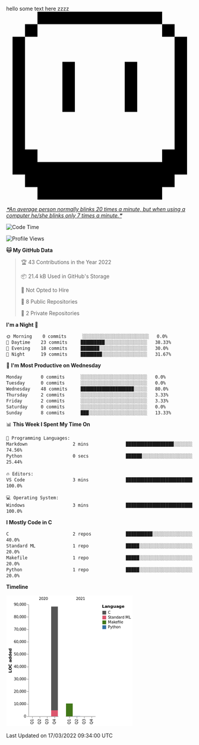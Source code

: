 hello some text here zzzz
<svg role="img" viewBox="0 0 24 24" xmlns="http://www.w3.org/2000/svg"><title>Aseprite</title><path d="M4.006 0v1.6h15.988V0zm15.988 1.6v1.6h1.6V1.6zm1.6 1.6v14.4h-1.6v1.6H4.006v-1.6h-1.6V3.2H.809v17.6h1.599v1.6h1.599V24h15.988v-1.6h1.6v-1.6h1.598V3.2zm-19.187 0h1.599V1.6h-1.6zm4.796 3.2v6.4h1.6V6.4zm7.995 0v6.4h1.599V6.4z"/>
</svg>

<a href='https://github.com/marketplace/actions/quote-readme'>
<!--STARTS_HERE_QUOTE_README-->
<i>❝An average person normally blinks 20 times a minute, but when using a computer he/she blinks only 7 times a minute.❞</i>
<!--ENDS_HERE_QUOTE_README-->
</a>

<!--START_SECTION:waka-->
![Code Time](http://img.shields.io/badge/Code%20Time-3%20mins-blue)

![Profile Views](http://img.shields.io/badge/Profile%20Views-475-blue)

**🐱 My GitHub Data** 

> 🏆 43 Contributions in the Year 2022
 > 
> 📦 21.4 kB Used in GitHub's Storage 
 > 
> 🚫 Not Opted to Hire
 > 
> 📜 8 Public Repositories 
 > 
> 🔑 2 Private Repositories  
 > 
**I'm a Night 🦉** 

```text
🌞 Morning    0 commits      ░░░░░░░░░░░░░░░░░░░░░░░░░   0.0% 
🌆 Daytime    23 commits     █████████░░░░░░░░░░░░░░░░   38.33% 
🌃 Evening    18 commits     ███████░░░░░░░░░░░░░░░░░░   30.0% 
🌙 Night      19 commits     ████████░░░░░░░░░░░░░░░░░   31.67%

```
📅 **I'm Most Productive on Wednesday** 

```text
Monday       0 commits      ░░░░░░░░░░░░░░░░░░░░░░░░░   0.0% 
Tuesday      0 commits      ░░░░░░░░░░░░░░░░░░░░░░░░░   0.0% 
Wednesday    48 commits     ████████████████████░░░░░   80.0% 
Thursday     2 commits      ░░░░░░░░░░░░░░░░░░░░░░░░░   3.33% 
Friday       2 commits      ░░░░░░░░░░░░░░░░░░░░░░░░░   3.33% 
Saturday     0 commits      ░░░░░░░░░░░░░░░░░░░░░░░░░   0.0% 
Sunday       8 commits      ███░░░░░░░░░░░░░░░░░░░░░░   13.33%

```


📊 **This Week I Spent My Time On** 

```text
💬 Programming Languages: 
Markdown                 2 mins              ██████████████████░░░░░░░   74.56% 
Python                   0 secs              ██████░░░░░░░░░░░░░░░░░░░   25.44%

🔥 Editors: 
VS Code                  3 mins              █████████████████████████   100.0%

💻 Operating System: 
Windows                  3 mins              █████████████████████████   100.0%

```

**I Mostly Code in C** 

```text
C                        2 repos             ██████████░░░░░░░░░░░░░░░   40.0% 
Standard ML              1 repo              █████░░░░░░░░░░░░░░░░░░░░   20.0% 
Makefile                 1 repo              █████░░░░░░░░░░░░░░░░░░░░   20.0% 
Python                   1 repo              █████░░░░░░░░░░░░░░░░░░░░   20.0%

```


**Timeline**

![Chart not found](https://raw.githubusercontent.com/SHARKKK7/SHARKKK7/main/charts/bar_graph.png) 


 Last Updated on 17/03/2022 09:34:00 UTC
<!--END_SECTION:waka-->
